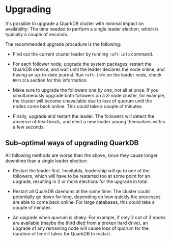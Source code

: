 # Upgrading

It's possible to upgrade a QuarkDB cluster with minimal impact on availability:
The time needed to perform a single leader election, which is typically a couple
of seconds.

The recommended upgrade procedure is the following:

* Find out the current cluster leader by running ``raft-info`` command.

* For each follower node, upgrade the system packages, restart the QuarkDB
  service, and wait until the leader declares the node online, and having
  an up-to-date journal.
  Run ``raft-info`` on the leader node, check ``REPLICA`` section for this
  information.

* Make sure to upgrade the followers _one by one_, not all at once. If you
  simultaneously upgrade both followers on a 3-node cluster, for example, the
  cluster will become unavailable due to loss of quorum until the nodes come
  back online. This could take a couple of minutes.

* Finally, upgrade and restart the leader. The followers will detect the
  absence of heartbeats, and elect a new leader among themselves within a
  few seconds.

## Sub-optimal ways of upgrading QuarkDB

All following methods are worse than the above, since they cause longer downtime
than a single leader election:

* Restart the leader first. Inevitably, leadership will go to one of the followers,
which will have to be restarted too at some point for an upgrade, resulting
in 2 or more elections for the upgrade in total.

* Restart all QuarkDB daemons at the same time: The cluster could potentially
go down for long, depending on how quickly the processes are able to come back
online. For large databases, this could take a couple of minutes.

* An upgrade when quorum is shaky: For example, if only 2 out of 3 nodes are
available (maybe the third died from a broken hard drive), an upgrade of any
remaining node will cause loss of quorum for the duration of time it takes for
QuarkDB to restart.
